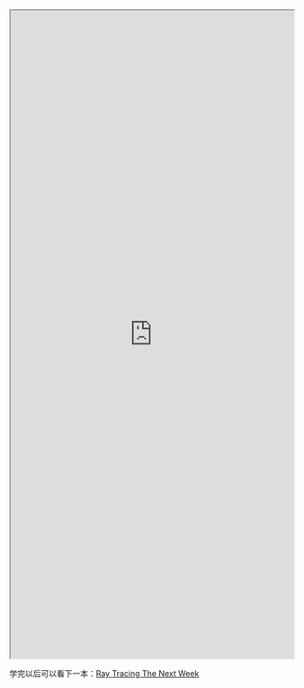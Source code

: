 <iframe 
		height = 1150 
		width = 100% 
		padding = 0 0 
		margins = 0 0
		src="https://raytracing.github.io/books/RayTracingInOneWeekend.html"></iframe>

学完以后可以看下一本：[Ray Tracing The Next Week](4.%20Artificial%20intelligence/1.%20Major%20goals/Perception/Computer%20vision/Ray%20Tracing/Ray%20Tracing%20The%20Next%20Week.md)